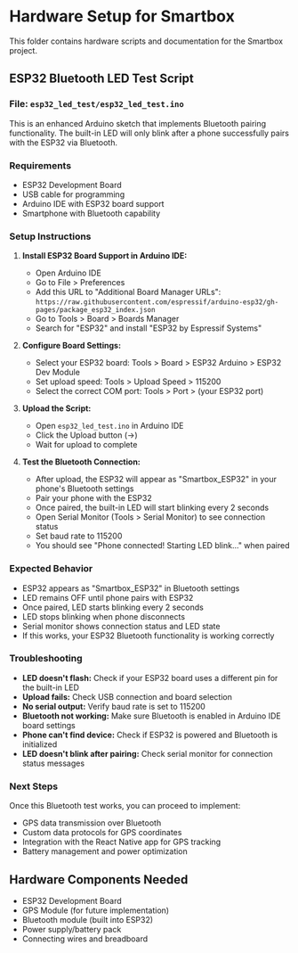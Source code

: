 # Hardware Setup for Smartbox

This folder contains hardware scripts and documentation for the Smartbox project.

## ESP32 Bluetooth LED Test Script

### File: `esp32_led_test/esp32_led_test.ino`

This is an enhanced Arduino sketch that implements Bluetooth pairing functionality. The built-in LED will only blink after a phone successfully pairs with the ESP32 via Bluetooth.

### Requirements

- ESP32 Development Board
- USB cable for programming
- Arduino IDE with ESP32 board support
- Smartphone with Bluetooth capability

### Setup Instructions

1. **Install ESP32 Board Support in Arduino IDE:**
   - Open Arduino IDE
   - Go to File > Preferences
   - Add this URL to "Additional Board Manager URLs": `https://raw.githubusercontent.com/espressif/arduino-esp32/gh-pages/package_esp32_index.json`
   - Go to Tools > Board > Boards Manager
   - Search for "ESP32" and install "ESP32 by Espressif Systems"

2. **Configure Board Settings:**
   - Select your ESP32 board: Tools > Board > ESP32 Arduino > ESP32 Dev Module
   - Set upload speed: Tools > Upload Speed > 115200
   - Select the correct COM port: Tools > Port > (your ESP32 port)

3. **Upload the Script:**
   - Open `esp32_led_test.ino` in Arduino IDE
   - Click the Upload button (→)
   - Wait for upload to complete

4. **Test the Bluetooth Connection:**
   - After upload, the ESP32 will appear as "Smartbox_ESP32" in your phone's Bluetooth settings
   - Pair your phone with the ESP32
   - Once paired, the built-in LED will start blinking every 2 seconds
   - Open Serial Monitor (Tools > Serial Monitor) to see connection status
   - Set baud rate to 115200
   - You should see "Phone connected! Starting LED blink..." when paired

### Expected Behavior

- ESP32 appears as "Smartbox_ESP32" in Bluetooth settings
- LED remains OFF until phone pairs with ESP32
- Once paired, LED starts blinking every 2 seconds
- LED stops blinking when phone disconnects
- Serial monitor shows connection status and LED state
- If this works, your ESP32 Bluetooth functionality is working correctly

### Troubleshooting

- **LED doesn't flash:** Check if your ESP32 board uses a different pin for the built-in LED
- **Upload fails:** Check USB connection and board selection
- **No serial output:** Verify baud rate is set to 115200
- **Bluetooth not working:** Make sure Bluetooth is enabled in Arduino IDE board settings
- **Phone can't find device:** Check if ESP32 is powered and Bluetooth is initialized
- **LED doesn't blink after pairing:** Check serial monitor for connection status messages

### Next Steps

Once this Bluetooth test works, you can proceed to implement:
- GPS data transmission over Bluetooth
- Custom data protocols for GPS coordinates
- Integration with the React Native app for GPS tracking
- Battery management and power optimization

## Hardware Components Needed

- ESP32 Development Board
- GPS Module (for future implementation)
- Bluetooth module (built into ESP32)
- Power supply/battery pack
- Connecting wires and breadboard 